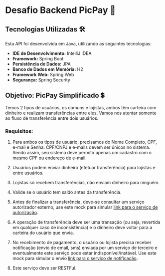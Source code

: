 # Desafio Backend PicPay 🚀

## Tecnologias Utilizadas 🛠️

Esta API foi desenvolvida em Java, utilizando as seguintes tecnologias:

- **IDE de Desenvolvimento:** IntelliJ IDEA
- **Framework:** Spring Boot
- **Persistência de Dados:** JPA
- **Banco de Dados em Memória:** H2
- **Framework Web:** Spring Web
- **Segurança:** Spring Security

## Objetivo: PicPay Simplificado 💲

Temos 2 tipos de usuários, os comuns e lojistas, ambos têm carteira com dinheiro e realizam transferências entre eles. Vamos nos atentar somente ao fluxo de transferência entre dois usuários.

### Requisitos:

1. Para ambos os tipos de usuário, precisamos do Nome Completo, CPF, e-mail e Senha. CPF/CNPJ e e-mails devem ser únicos no sistema. Sendo assim, seu sistema deve permitir apenas um cadastro com o mesmo CPF ou endereço de e-mail.

2. Usuários podem enviar dinheiro (efetuar transferência) para lojistas e entre usuários.

3. Lojistas só recebem transferências, não enviam dinheiro para ninguém.

4. Valide se o usuário tem saldo antes da transferência.

5. Antes de finalizar a transferência, deve-se consultar um serviço autorizador externo, use este mock para simular [link para o serviço de autorização](https://run.mocky.io/v3/8fafdd68-a090-496f-8c9a-3442cf30dae6).

6. A operação de transferência deve ser uma transação (ou seja, revertida em qualquer caso de inconsistência) e o dinheiro deve voltar para a carteira do usuário que envia.

7. No recebimento de pagamento, o usuário ou lojista precisa receber notificação (envio de email, sms) enviada por um serviço de terceiro e eventualmente este serviço pode estar indisponível/instável. Use este mock para simular o envio [link para o serviço de notificação](http://o4d9z.mocklab.io/notify).

8. Este serviço deve ser RESTFul.
